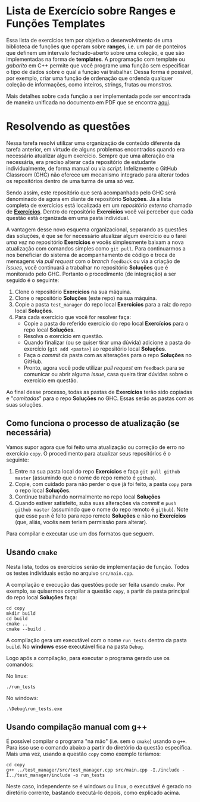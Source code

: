 ﻿# Lista de Exercício sobre Ranges e Funções Templates

Essa lista de exercícios tem por objetivo o desenvolvimento de uma biblioteca de funções que operam sobre **ranges**, i.e. um par de ponteiros que definem um intervalo fechado-aberto sobre uma coleção, e que são implementadas na forma de **templates**. A programação com template ou _gabarito_ em C++ permite que você programe uma função sem especificar o tipo de dados sobre o qual a função vai trabalhar. Dessa forma é possível, por exemplo, criar uma função de ordenação que ordenda qualquer coleção de informações, como inteiros, strings, frutas ou monstros.

Mais detalhes sobre cada função a ser implementada pode ser encontrada de maneira unificada no documento em PDF que se encontra [aqui](https://github.com/selan-ufrn/lp1-2021.1-exercicios-ranges/tree/master/docs).


# Resolvendo as questões

Nessa tarefa resolvi utilizar uma organização de conteúdo diferente da tarefa anterior, em virtude de alguns problemas encontrados quando era necessário atualizar algum exercício. Sempre que uma alteração era necessária, era preciso alterar cada repositório de estudante individualmente, de forma manual ou via _script_. Infelizmente o GitHub Classroom (GHC) não oferece um mecanismo integrado para alterar todos os repositórios dentro de uma turma de uma só vez.

Sendo assim, este repositório que será acompanhado pelo GHC será denominado de agora em diante de repositório **Soluções**. Já a lista completa de exercícios está localizada em um _repositório externo_ chamado de [**Exercícios**](https://github.com/selan-ufrn/lp1-2021.1-exercicios-ranges). Dentro do repositório **Exercícios** você vai perceber que cada questão está organizada em uma pasta individual. 

A vantagem desse novo esquema organizacional, separando as questões das soluções, é que se for necessário atualizar algum exercício eu o farei _uma vez_ no repositório **Exercícios** e vocês simplesmente baixam a nova atualização com comandos simples como `git pull`. Para continuarmos a nos beneficiar do sistema de acompanhamento de código e troca de mensagens via _pull request_ com o _branch_ `feedback` ou via a criação de _issues_, você continuará a trabalhar no repositório **Soluções** que é monitorado pelo GHC. Portanto o procedimento (de integração) a ser seguido é o seguinte:

1. Clone o repositório **Exercícios** na sua máquina.
2. Clone o repositório **Soluções** (este repo) na sua máquina.
3. Copie a pasta `test_manager` do repo local **Exercícios** para a raiz do repo local **Soluções**.
3. Para cada exercício que você for resolver faça:
    + Copie a pasta do referido exercício do repo local **Exercícios** para o repo local **Soluções**.
    + Resolva o exercício em questão.
    + Quando finalizar (ou se quiser tirar uma dúvida) adicione a pasta do exercício (`git add <pasta>`) ao repositório local **Soluções**.
    + Faça o _commit_ da pasta com as alterações para o repo **Soluções** no GitHub.
    + Pronto, agora você pode utilizar _pull request_ em `feedback` para se comunicar ou abrir alguma _issue_, casa queira tirar dúvidas sobre o exercício em questão.
    
Ao final desse processo, todas as pastas de **Exercícios** terão sido copiadas e "_comitadas_" para o repo **Soluções** no GHC. Essas serão as pastas com as suas soluções.

## Como funciona o processo de atualização (se necessária)

Vamos supor agora que foi feito uma atualização ou correção de erro no exercício `copy`. O procedimento para atualizar seus repositórios é o seguinte:
1. Entre na sua pasta local do repo **Exercícios** e faça `git pull github master` (assumindo que o nome do repo remoto é `github`).
2. Copie, com cuidado para não perder o que já foi feito, a pasta `copy` para o repo local **Soluções**.
3. Continue trabalhando normalmente no repo local **Soluções**
4. Quando estiver satisfeito, suba suas alterações via _commit_ e  `push github master` (assumindo que o nome do repo remoto é `gitbub`). Note que esse `push` é feito para repo remoto **Soluções** e não no **Exercícios** (que, aliás, vocês nem teriam permissão para alterar).

Para compilar e executar use um dos formatos que seguem.

## Usando `cmake`
Nesta lista, todos os exercícios serão de implementação de função. Todos os testes individuais estão no arquivo `src/main.cpp`.

A compilação e execução das questões pode ser feita usando `cmake`. Por exemplo, se quisermos compilar a questão `copy`, a partir da pasta principal do repo local **Soluções** faça:

```
cd copy
mkdir build
cd build
cmake ..
cmake --build .
```
A compilação gera um executável com o nome `run_tests` dentro da pasta `build`. No __windows__ esse executável fica na pasta `Debug`.

Logo após a compilação, para executar o programa gerado use os comandos:

No linux:
```
./run_tests
```
No windows:
```
.\Debug\run_tests.exe
```

## Usando compilação manual com g++

É possível compilar o programa "na mão" (i.e. sem o `cmake`) usando o `g++`. Para isso use o comando abaixo a partir do diretório da questão específica. Mais uma vez, usando a questão `copy` como exemplo teríamos:
```
cd copy
g++ ../test_manager/src/test_manager.cpp src/main.cpp -I./include -I../test_manager/include -o run_tests
```
Neste caso, independente se é windows ou linux, o executável é gerado no diretório corrente, bastando executá-lo depois, como explicado acima.

